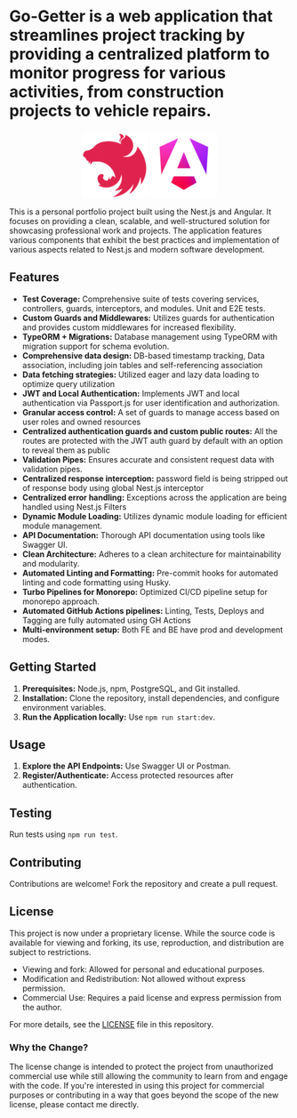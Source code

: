 # Go-Getter is a web application that streamlines project tracking by providing a centralized platform to monitor progress for various activities, from construction projects to vehicle repairs.


<p align="center">
  <a href="https://nestjs.com/" target="blank"><img src="/assets/nestjs-logo-small.svg" width="120" alt="Nest Logo" /></a>
  <a href="https://nestjs.com/" target="blank"><img src="/assets/angular_gradient.png" width="120" alt="Nest Logo" /></a>
</p>

This is a personal portfolio project built using the Nest.js and Angular. It focuses on providing a clean, scalable, and well-structured solution for showcasing professional work and projects. The application features various components that exhibit the best practices and implementation of various aspects related to Nest.js and modern software development.

## Features

- **Test Coverage:** Comprehensive suite of tests covering services, controllers, guards, interceptors, and modules. Unit and E2E tests.
- **Custom Guards and Middlewares:** Utilizes guards for authentication and provides custom middlewares for increased flexibility.
- **TypeORM + Migrations:** Database management using TypeORM with migration support for schema evolution.
- **Comprehensive data design:** DB-based timestamp tracking, Data association, including join tables and self-referencing association 
- **Data fetching strategies:** Utilized eager and lazy data loading to optimize query utilization
- **JWT and Local Authentication:** Implements JWT and local authentication via Passport.js for user identification and authorization.
- **Granular access control:** A set of guards to manage access based on user roles and owned resources
- **Centralized authentication guards and custom public routes:** All the routes are protected with the JWT auth guard by default with an option to reveal them as public
- **Validation Pipes:** Ensures accurate and consistent request data with validation pipes.
- **Centralized response interception:** password field is being stripped out of response body using global Nest.js interceptor
- **Centralized error handling:** Exceptions across the application are being handled using Nest.js Filters
- **Dynamic Module Loading:** Utilizes dynamic module loading for efficient module management.
- **API Documentation:** Thorough API documentation using tools like Swagger UI.
- **Clean Architecture:** Adheres to a clean architecture for maintainability and modularity.
- **Automated Linting and Formatting:** Pre-commit hooks for automated linting and code formatting using Husky.
- **Turbo Pipelines for Monorepo:** Optimized CI/CD pipeline setup for monorepo approach.
- **Automated GitHub Actions pipelines:** Linting, Tests, Deploys and Tagging are fully automated using GH Actions
- **Multi-environment setup:** Both FE and BE have prod and development modes.

## Getting Started

1. **Prerequisites:** Node.js, npm, PostgreSQL, and Git installed.
2. **Installation:** Clone the repository, install dependencies, and configure environment variables.
3. **Run the Application locally:** Use `npm run start:dev`.

## Usage

1. **Explore the API Endpoints:** Use Swagger UI or Postman.
2. **Register/Authenticate:** Access protected resources after authentication.

## Testing

Run tests using `npm run test`.

## Contributing

Contributions are welcome! Fork the repository and create a pull request.

## License

This project is now under a proprietary license. While the source code is available for viewing and forking, its use, reproduction, and distribution are subject to restrictions.

- Viewing and fork: Allowed for personal and educational purposes.
- Modification and Redistribution: Not allowed without express permission.
- Commercial Use: Requires a paid license and express permission from the author.

For more details, see the [LICENSE](LICENSE) file in this repository.

### Why the Change?

The license change is intended to protect the project from unauthorized commercial use while still allowing the community to learn from and engage with the code. If you're interested in using this project for commercial purposes or contributing in a way that goes beyond the scope of the new license, please contact me directly.